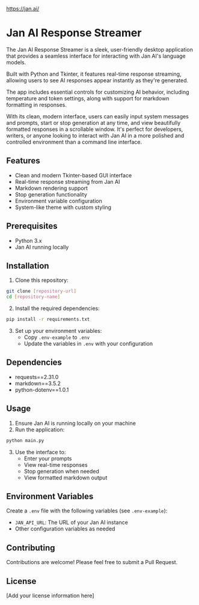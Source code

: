 https://jan.ai/

# Jan AI Response Streamer

The Jan AI Response Streamer is a sleek, user-friendly desktop application that provides a seamless interface for interacting with Jan AI's language models.

Built with Python and Tkinter, it features real-time response streaming, allowing users to see AI responses appear instantly as they're generated.

The app includes essential controls for customizing AI behavior, including temperature and token settings, along with support for markdown formatting in responses.

With its clean, modern interface, users can easily input system messages and prompts, start or stop generation at any time, and view beautifully formatted responses in a scrollable window. It's perfect for developers, writers, or anyone looking to interact with Jan AI in a more polished and controlled environment than a command line interface.

## Features

- Clean and modern Tkinter-based GUI interface
- Real-time response streaming from Jan AI
- Markdown rendering support
- Stop generation functionality
- Environment variable configuration
- System-like theme with custom styling

## Prerequisites

- Python 3.x
- Jan AI running locally

## Installation

1. Clone this repository:
```bash
git clone [repository-url]
cd [repository-name]
```

2. Install the required dependencies:
```bash
pip install -r requirements.txt
```

3. Set up your environment variables:
   - Copy `.env-example` to `.env`
   - Update the variables in `.env` with your configuration

## Dependencies

- requests==2.31.0
- markdown==3.5.2
- python-dotenv==1.0.1

## Usage

1. Ensure Jan AI is running locally on your machine
2. Run the application:
```bash
python main.py
```

3. Use the interface to:
   - Enter your prompts
   - View real-time responses
   - Stop generation when needed
   - View formatted markdown output

## Environment Variables

Create a `.env` file with the following variables (see `.env-example`):
- `JAN_API_URL`: The URL of your Jan AI instance
- Other configuration variables as needed

## Contributing

Contributions are welcome! Please feel free to submit a Pull Request.

## License

[Add your license information here] 